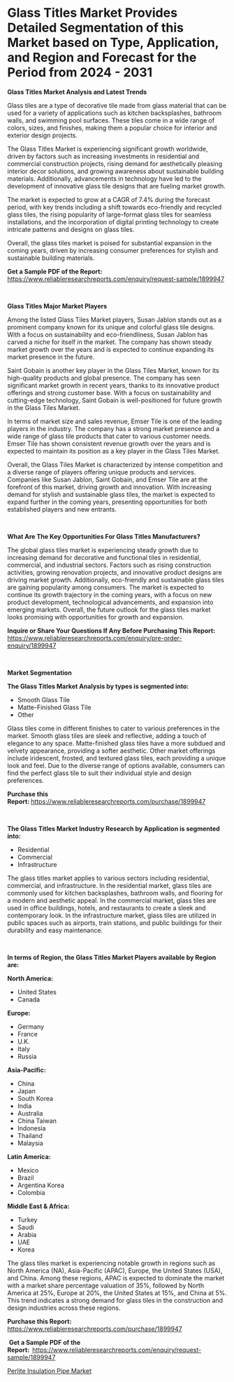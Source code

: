 <p><h1>Glass Titles Market Provides Detailed Segmentation of this Market based on Type, Application, and Region and Forecast for the Period from 2024 - 2031</h1></p><p><strong>Glass Titles Market Analysis and Latest Trends</strong></p>
<p><p>Glass tiles are a type of decorative tile made from glass material that can be used for a variety of applications such as kitchen backsplashes, bathroom walls, and swimming pool surfaces. These tiles come in a wide range of colors, sizes, and finishes, making them a popular choice for interior and exterior design projects.</p><p>The Glass Titles Market is experiencing significant growth worldwide, driven by factors such as increasing investments in residential and commercial construction projects, rising demand for aesthetically pleasing interior decor solutions, and growing awareness about sustainable building materials. Additionally, advancements in technology have led to the development of innovative glass tile designs that are fueling market growth.</p><p>The market is expected to grow at a CAGR of 7.4% during the forecast period, with key trends including a shift towards eco-friendly and recycled glass tiles, the rising popularity of large-format glass tiles for seamless installations, and the incorporation of digital printing technology to create intricate patterns and designs on glass tiles.</p><p>Overall, the glass tiles market is poised for substantial expansion in the coming years, driven by increasing consumer preferences for stylish and sustainable building materials.</p></p>
<p><strong>Get a Sample PDF of the Report:&nbsp;</strong> <a href="https://www.reliableresearchreports.com/enquiry/request-sample/1899947">https://www.reliableresearchreports.com/enquiry/request-sample/1899947</a></p>
<p>&nbsp;</p>
<p><strong>Glass Titles Major Market Players</strong></p>
<p><p>Among the listed Glass Tiles Market players, Susan Jablon stands out as a prominent company known for its unique and colorful glass tile designs. With a focus on sustainability and eco-friendliness, Susan Jablon has carved a niche for itself in the market. The company has shown steady market growth over the years and is expected to continue expanding its market presence in the future.</p><p>Saint Gobain is another key player in the Glass Tiles Market, known for its high-quality products and global presence. The company has seen significant market growth in recent years, thanks to its innovative product offerings and strong customer base. With a focus on sustainability and cutting-edge technology, Saint Gobain is well-positioned for future growth in the Glass Tiles Market.</p><p>In terms of market size and sales revenue, Emser Tile is one of the leading players in the industry. The company has a strong market presence and a wide range of glass tile products that cater to various customer needs. Emser Tile has shown consistent revenue growth over the years and is expected to maintain its position as a key player in the Glass Tiles Market.</p><p>Overall, the Glass Tiles Market is characterized by intense competition and a diverse range of players offering unique products and services. Companies like Susan Jablon, Saint Gobain, and Emser Tile are at the forefront of this market, driving growth and innovation. With increasing demand for stylish and sustainable glass tiles, the market is expected to expand further in the coming years, presenting opportunities for both established players and new entrants.</p></p>
<p>&nbsp;</p>
<p><strong>What Are The Key Opportunities For Glass Titles Manufacturers?</strong></p>
<p><p>The global glass tiles market is experiencing steady growth due to increasing demand for decorative and functional tiles in residential, commercial, and industrial sectors. Factors such as rising construction activities, growing renovation projects, and innovative product designs are driving market growth. Additionally, eco-friendly and sustainable glass tiles are gaining popularity among consumers. The market is expected to continue its growth trajectory in the coming years, with a focus on new product development, technological advancements, and expansion into emerging markets. Overall, the future outlook for the glass tiles market looks promising with opportunities for growth and expansion.</p></p>
<p><strong>Inquire or Share Your Questions If Any Before Purchasing This Report:</strong> <a href="https://www.reliableresearchreports.com/enquiry/pre-order-enquiry/1899947">https://www.reliableresearchreports.com/enquiry/pre-order-enquiry/1899947</a></p>
<p>&nbsp;</p>
<p><strong>Market Segmentation</strong></p>
<p><strong>The Glass Titles Market Analysis by types is segmented into:</strong></p>
<p><ul><li>Smooth Glass Tile</li><li>Matte-Finished Glass Tile</li><li>Other</li></ul></p>
<p><p>Glass tiles come in different finishes to cater to various preferences in the market. Smooth glass tiles are sleek and reflective, adding a touch of elegance to any space. Matte-finished glass tiles have a more subdued and velvety appearance, providing a softer aesthetic. Other market offerings include iridescent, frosted, and textured glass tiles, each providing a unique look and feel. Due to the diverse range of options available, consumers can find the perfect glass tile to suit their individual style and design preferences.</p></p>
<p><strong>Purchase this Report:&nbsp;</strong><a href="https://www.reliableresearchreports.com/purchase/1899947">https://www.reliableresearchreports.com/purchase/1899947</a></p>
<p>&nbsp;</p>
<p><strong>The Glass Titles Market Industry Research by Application is segmented into:</strong></p>
<p><ul><li>Residential</li><li>Commercial</li><li>Infrastructure</li></ul></p>
<p><p>The glass titles market applies to various sectors including residential, commercial, and infrastructure. In the residential market, glass tiles are commonly used for kitchen backsplashes, bathroom walls, and flooring for a modern and aesthetic appeal. In the commercial market, glass tiles are used in office buildings, hotels, and restaurants to create a sleek and contemporary look. In the infrastructure market, glass tiles are utilized in public spaces such as airports, train stations, and public buildings for their durability and easy maintenance.</p></p>
<p>&nbsp;</p>
<p><strong>In terms of Region, the Glass Titles Market Players available by Region are:</strong></p>
<p>
    <p> <strong> North America: </strong>
        <ul>
            <li>United States</li>
            <li>Canada</li>
        </ul>
        </p> 
    <p> <strong> Europe: </strong>
        <ul>
            <li>Germany</li>
            <li>France</li>
            <li>U.K.</li>
            <li>Italy</li>
            <li>Russia</li>
        </ul>
        </p> 
    <p> <strong> Asia-Pacific: </strong>
        <ul>
            <li>China</li>
            <li>Japan</li>
            <li>South Korea</li>
            <li>India</li>
            <li>Australia</li>
            <li>China Taiwan</li>
            <li>Indonesia</li>
            <li>Thailand</li>
            <li>Malaysia</li>
        </ul>
        </p> 
    <p> <strong> Latin America: </strong>
        <ul>
            <li>Mexico</li>
            <li>Brazil</li>
            <li>Argentina Korea</li>
            <li>Colombia</li>
        </ul>
        </p> 
    <p> <strong> Middle East & Africa: </strong>
        <ul>
            <li>Turkey</li>
            <li>Saudi</li>
            <li>Arabia</li>
            <li>UAE</li>
            <li>Korea</li>
        </ul>
    </p>
    </p>
<p><p>The glass tiles market is experiencing notable growth in regions such as North America (NA), Asia-Pacific (APAC), Europe, the United States (USA), and China. Among these regions, APAC is expected to dominate the market with a market share percentage valuation of 35%, followed by North America at 25%, Europe at 20%, the United States at 15%, and China at 5%. This trend indicates a strong demand for glass tiles in the construction and design industries across these regions.</p></p>
<p><strong>Purchase this Report: </strong><a href="https://www.reliableresearchreports.com/purchase/1899947">https://www.reliableresearchreports.com/purchase/1899947</a></p>
<p>&nbsp;<strong>Get a Sample PDF of the Report:&nbsp;&nbsp;</strong><a href="https://www.reliableresearchreports.com/enquiry/request-sample/1899947">https://www.reliableresearchreports.com/enquiry/request-sample/1899947</a></p>
<p><strong></strong></p>
<p><p><a href="https://chivalrous-flock-a86.notion.site/Perlite-Insulation-Pipe-Market-Size-Growing-and-Forecasted-for-period-from-2024-2031-and-provides--9d659ef00d9842dfb39369ebd02ba95c">Perlite Insulation Pipe Market</a></p></p>